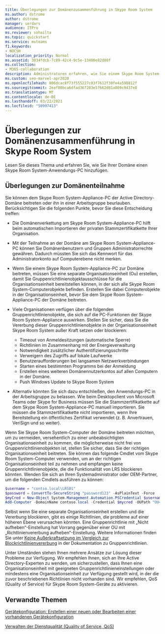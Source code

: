 ```yaml
---
title: Überlegungen zur Domänenzusammenführung in Skype Room System
ms.author: dstrome
author: dstrome
manager: serdars
audience: ITPro
ms.reviewer: sohailta
ms.topic: quickstart
ms.service: msteams
f1.keywords:
- NOCSH
localization_priority: Normal
ms.assetid: 3034fdcb-7c89-42c4-9c5e-13400e82d88f
ms.collection:
- M365-collaboration
description: Administratoren erfahren, wie Sie einem Skype Room System-Appliance-PC zu einer Active Directory-Domäne beitreten, zusammen mit den Überlegungen dazu.
ms.custom: seo-marvel-apr2020
ms.openlocfilehash: 806dcac8f73f555227c03f7612f30fe4a598812f
ms.sourcegitcommit: 2eaf80bca6dfad367283e57662d81a809c9437e8
ms.translationtype: MT
ms.contentlocale: de-DE
ms.lasthandoff: 03/22/2021
ms.locfileid: "50997413"
---
```

<!-- This asset missed in the rebrand, and honestly not sure if it's worth keeping.   -->

# <a name="skype-room-system-domain-joining-considerations"></a>Überlegungen zur Domänenzusammenführung in Skype Room System
 
Lesen Sie dieses Thema und erfahren Sie, wie Sie Ihrer Domäne einen Skype Room System-Anwendungs-PC hinzufügen.
  
## <a name="domain-joining-considerations"></a>Überlegungen zur Domänenteilnahme

Sie können dem Skype Room System-Appliance-PC der Active Directory-Domäne beitreten oder ihn in einer Arbeitsgruppe beurlauben. Berücksichtigen Sie die folgenden Punkte, bevor Sie diese Entscheidung treffen:
  
- Die Domänenverkettung am Skype Room System-Appliance-PC hilft beim automatischen Importieren der privaten Stammzertifikatkette Ihrer Organisation.
- Mit der Teilnahme an der Domäne am Skype Room System-Appliance-PC können Sie Domänenbenutzern und Gruppen Administratorrechte gewähren. Dadurch müssten Sie sich das Kennwort für das Administratorkonto auf Computerebene nicht merken.
- Wenn Sie einem Skype Room System-Appliance-PC zur Domäne beitreten, müssen Sie eine separate Organisationseinheit (Ou) erstellen, damit Sie Gruppenrichtlinienobjektausschlüsse für die Organisationseinheit bereitstellen können, in der sich alle Skype Room System-Computerobjekte befinden. Erstellen Sie dabei Computerobjekte in der Organisationseinheit, bevor Sie dem Skype Room System-Appliance-PC der Domäne beitreten.
- Viele Organisationen verfügen über die folgenden Gruppenrichtlinienobjekte, die sich auf die PC-Funktionen der Skype Room System-Appliance auswirken. Stellen Sie sicher, dass Sie die Vererbung dieser Gruppenrichtlinienobjekte in der Organisationseinheit Skype Room System außer Kraft setzen oder blockieren:

  - Timeout von Anmeldesitzungen (automatische Sperre)
  - Richtlinien im Zusammenhang mit der Energieverwaltung
  - Notwendigkeit zusätzlicher Authentifizierungsschritte
  - Verweigern des Zugriffs auf lokale Laufwerke
  - Benutzeraufforderungen bei langsamen Netzwerkverbindungen
  - Starten eines bestimmten Programms bei der Anmeldung
  - Erstellen eines weiteren Domänennutzerkontos auf allen Computern in der Domäne.
  - Push Windows Update to Skype Room System
    
- Alternativ könnten Sie sich dazu entschließen, den Anwendungs-PC in der Arbeitsgruppe zu belassen. Wie beim Desktopclient von Microsoft Teams oder Skype for Business müssen Sie die Stammzertifikatkette auf dem Skype Room System-Appliance-PC manuell importieren. Sie müssen die Stammzertifikatkette nicht importieren, wenn Ihre Bereitstellung ein öffentliches Zertifikat verwendet (z. B. Anvertrauen, VeriSign und so weiter). 
    
Wenn Sie Skype Room System-Computer der Domäne beitreten möchten, um zu vermeiden, versehentlich zu einer unbeabsichtigten Organisationseinheit zu kommen, die möglicherweise nicht frei von Gruppenrichtlinienobjekten ist, stellen Sie sicher, dass Sie der richtigen Organisationseinheit beitreten. Sie können das folgende Cmdlet vom Skype Room System-Computer verwenden, um an der richtigen Organisationseinheit teil zu nehmen und empfangen keine Gruppenrichtlinienobjekte, die die Funktionalität von LRS blockieren könnten. Wenden Sie sich an Ihren Systemadministrator oder OEM-Partner, um die folgenden Cmdlets ausführen zu können:
  
```powershell
$username = "contso.local\LRS01"
$password = ConvertTo-SecureString "password123" -AsPlainText -Force
$myCred = New-Object System.Management.Automation.PSCredential $username, $password
Add-Computer -DomainName contoso.local -Credential $mycred -OUPath "OU=LyncRoomSystem,OU=Resources,DC=CONTOSO,DC=LOCAL"
```

Selbst wenn Sie eine separate Organisationseinheit erstellen und die Vererbung blockieren, gibt es einige Richtlinien, die probleme auf einer höheren Ebene verursachen könnten. Eine Gruppenrichtlinie mit „Nicht aufheben“-Einstellung hat Vorrang gegenüber einer OU mit „Richtlinienvererbung aufheben“-Einstellung. Weitere Informationen finden Sie unter [Keine Außerkraftsetzung im Vergleich zur Blockrichtlinienvererbung](https://docs.microsoft.com/previous-versions/windows/it-pro/windows-2000-server/cc978255(v=technet.10)) in der Dokumentation zu Gruppenrichtlinien.
  
Unter Umständen stehen Ihnen mehrere Ansätze zur Lösung dieser Probleme zur Verfügung. Wir empfehlen Ihnen, sich an Ihre Active Directory-Experten zu wenden, um sicherzustellen, dass Ihnen eine Organisationseinheit mit geeigneten Gruppenrichtlinieneinstellungen oder mindestens eine Organisationseinheit zur Verfügung gestellt wird, in der die zuvor beschriebenen Richtlinien nicht vorhanden sind. Wir empfehlen, QoS (Quality of Service) für Skype Room System-Geräte zu aktivieren.

## <a name="related-topics"></a>Verwandte Themen
  
[Gerätekonfiguration: Erstellen einer neuen oder Bearbeiten einer vorhandenen Gerätekonfiguration](/skypeforbusiness/help-topics/help-lscp/device-configuration-create-new-or-edit-existing.md)

[Verwalten der Dienstqualität (Quality of Service, QoS)](/skypeforbusiness/plan-your-deployment/network-requirements/network-requirements#managing-quality-of-service)
